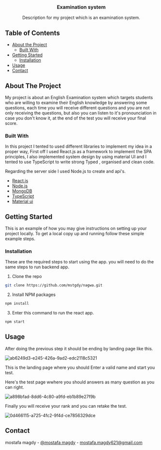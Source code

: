 
<!-- PROJECT LOGO -->
<br />
<p align="center">

  <h3 align="center">Examination system</h3>

  <p align="center">
    Description for my project which is an examination system.
  </p>
</p>



<!-- TABLE OF CONTENTS -->
## Table of Contents

* [About the Project](#about-the-project)
  * [Built With](#built-with)
* [Getting Started](#getting-started)
  * [Installation](#installation)
* [Usage](#usage)
* [Contact](#contact)



<!-- ABOUT THE PROJECT -->
## About The Project


My project is about an English Examination system which targets students who are willing to examine their English knowledge by answering some questions, each time you will receive different questions and you are not only receiving the questions, but also you can listen to it's pronounciation in case you don't know it, at the end of the test you will receive your final score.



### Built With
In this project I tented to used different libraries to implement my idea in a proper way, First off I used React.js as a framework to implement the SPA principles, I also implemented system design by using material UI and I tented to use TypeScript to write strong Typed , organised and clean code.

Regarding the server side I used Node.js to create and api's.

* [React.js](https://ar.reactjs.org)
* [Node.js](https://nodejs.org/en)
* [MongoDB](https://www.mongodb.com)
* [TypeScript](https://www.typescriptlang.org/)
* [Material ui](https://mui.com)



<!-- GETTING STARTED -->
## Getting Started

This is an example of how you may give instructions on setting up your project locally.
To get a local copy up and running follow these simple example steps.


### Installation

These are the required steps to start using the app.
you will need to do the same steps to run backend app.


1. Clone the repo
```sh
git clone https://github.com/mstgdy/nagwa.git
```
2. Install NPM packages
```sh
npm install
```
3. Enter this command to run the react app.
```sh
npm start
```


<!-- USAGE EXAMPLES -->
## Usage

After doing the previous step it should be ending by landing page like this.


![ab6249d3-e245-426a-9ad2-edc2118c5321](https://user-images.githubusercontent.com/37047996/178531045-788d652f-fdf5-4556-91fc-72fb9debda72.jpg)

This is the landing page where you should Enter a valid name and start you test.

Here's the test page wwhere you should answers as many question as you can right.


![a898bfad-8dd6-4c80-a9fd-eb1b89e27f9b](https://user-images.githubusercontent.com/37047996/178531127-f4b82d4d-34ae-467d-8f37-a053af043dd1.jpg)

Finally you will receive your rank and you can retake the test.

![0d466115-a725-4fc2-9f4d-ce7856329dce](https://user-images.githubusercontent.com/37047996/178531184-afb9f98b-b3a4-42d1-a825-1b701fae7fed.jpg)







<!-- CONTACT -->
## Contact

mostafa magdy - [@mostafa magdy](https://www.linkedin.com/in/mstgdy) - mostafa.magdy621@gmail.com

